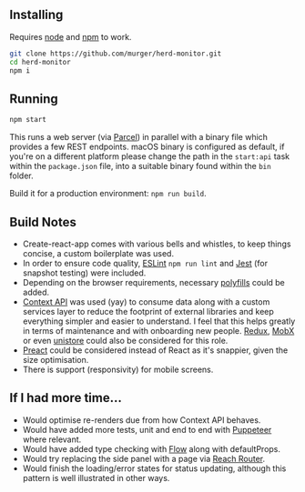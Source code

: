 ## Installing

Requires [node](http://nodejs.org) and [npm](https://npmjs.com) to work.

```sh
git clone https://github.com/murger/herd-monitor.git
cd herd-monitor
npm i
```

## Running

```sh
npm start
```

This runs a web server (via [Parcel](https://parceljs.org/)) in parallel with a binary file which provides a few REST endpoints. macOS binary is configured as default, if you're on a different platform please change the path in the `start:api` task within the `package.json` file, into a suitable binary found within the `bin` folder.

Build it for a production environment: `npm run build`.

## Build Notes
- Create-react-app comes with various bells and whistles, to keep things concise, a custom boilerplate was used.
- In order to ensure code quality, [ESLint](https://eslint.org/) `npm run lint` and [Jest](https://jestjs.io/) (for snapshot testing) were included.
- Depending on the browser requirements, necessary [polyfills](https://www.npmjs.com/package/core-js) could be added.
- [Context API](https://reactjs.org/docs/context.html) was used (yay) to consume data along with a custom services layer to reduce the footprint of external libraries and keep everything simpler and easier to understand. I feel that this helps greatly in terms of maintenance and with onboarding new people. [Redux](https://redux.js.org/), [MobX](https://mobx.js.org/) or even
[unistore](https://www.npmjs.com/package/unistore) could also be considered for this role.
- [Preact](https://preactjs.com/) could be considered instead of React as it's snappier, given the size optimisation.
- There is support (responsivity) for mobile screens.

## If I had more time...
- Would optimise re-renders due from how Context API behaves.
- Would have added more tests, unit and end to end with [Puppeteer](https://pptr.dev/) where relevant.
- Would have added type checking with [Flow](https://flow.org/) along with defaultProps.
- Would try replacing the side panel with a page via [Reach Router](https://reach.tech/router).
- Would finish the loading/error states for status updating, although this pattern is well illustrated in other ways.
